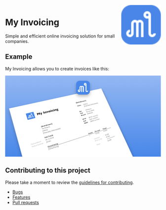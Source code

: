 <img align="right" src="public/logo.svg" width="128" />

# My Invoicing
Simple and efficient online invoicing solution for small companies.

## Example
My Invoicing allows you to create invoices like this:

![Screenshot](public/og-image.png)

## Contributing to this project
Please take a moment to review the [guidelines for contributing](CONTRIBUTING.md).

* [Bugs](CONTRIBUTING.md#bugs)
* [Features](CONTRIBUTING.md#features)
* [Pull requests](CONTRIBUTING.md#pull-requests)
